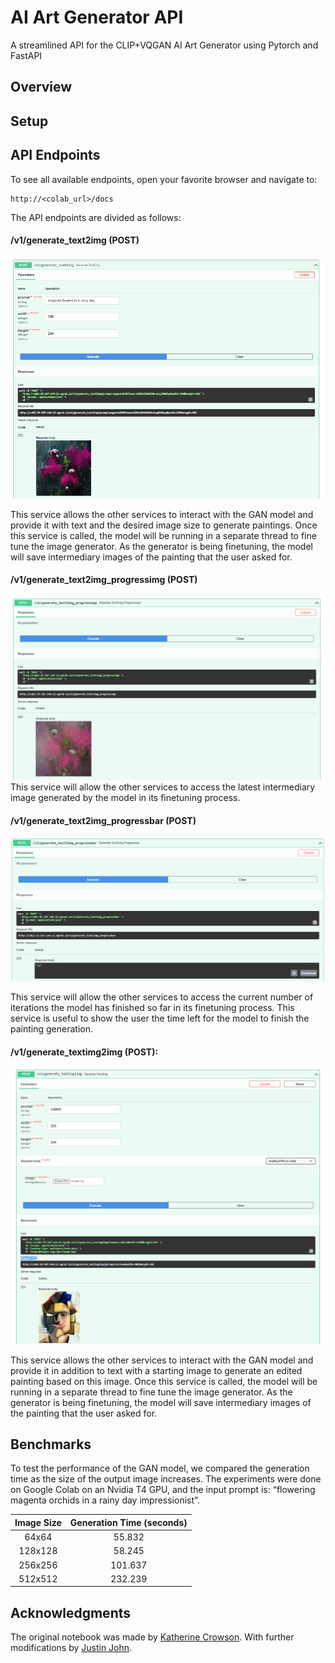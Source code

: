 # AI Art Generator API
A streamlined API for the CLIP+VQGAN AI Art Generator using Pytorch and FastAPI

## Overview


## Setup


## API Endpoints
To see all available endpoints, open your favorite browser and navigate to:

```
http://<colab_url>/docs
```

The API endpoints are divided as follows:
#### /v1/generate_text2img (POST)
![generate text2img](images/text2img.PNG)

This service allows the other services to interact with the GAN model and provide it with text and the desired image size to generate paintings. Once this service is called, the model will be running in a separate thread to fine tune the image generator. As the generator is being finetuning, the model will save intermediary images of the painting that the user asked for. <br>

#### /v1/generate_text2img_progressimg (POST) 
![progress img](images/progress_img.PNG)
This service will allow the other services to access the latest intermediary image generated by the model in its finetuning process.
<br>

#### /v1/generate_text2img_progressbar (POST)

![progress bar](images/progress_bar.PNG)
 
This service will allow the other services to access the current number of iterations the model has finished so far in its finetuning process. This service is useful to show the user the time left for the model to finish the painting generation.

#### /v1/generate_textimg2img (POST): 
![generate textimg2img](images/textimg2img.PNG)

This service allows the other services to interact with the GAN model and provide it in addition to text with a starting image to generate an edited painting based on this image. Once this service is called, the model will be running in a separate thread to fine tune the image generator. As the generator is being finetuning, the model will save intermediary images of the painting that the user asked for. 


## Benchmarks
To test the performance of the GAN model, we compared the generation time as the size of the output image increases. The experiments were done on Google Colab on an Nvidia T4 GPU, and the input prompt is: “flowering magenta orchids in a rainy day impressionist”.

| Image Size | Generation Time (seconds) |
|:-----------:|:----------------------------:|
| 64x64 | 55.832 |
| 128x128 | 58.245 |
| 256x256 | 101.637 |
| 512x512 | 232.239 |

## Acknowledgments
The original notebook was made by [Katherine Crowson](https://github.com/crowsonkb).
With further modifications by [Justin John](https://colab.research.google.com/github/justinjohn0306/VQGAN-CLIP/blob/main/VQGAN%2BCLIP_%28z%2Bquantize_method_with_augmentations%2C_user_friendly_interface%29.ipynb#scrollTo=c3d7a8be-73ce-4cee-be70-e21c1210a7a6).
